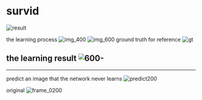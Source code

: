 # survid
![result](https://user-images.githubusercontent.com/38833796/158219136-08bc490b-46f3-4acf-bb3e-fd60c0479438.png)

the learning process
![img_400](https://user-images.githubusercontent.com/38833796/158224827-3fa6a5f6-03f9-405f-a904-cd4e0fcf9e5a.png)
![img_600](https://user-images.githubusercontent.com/38833796/158224876-f3a06e02-9e01-46df-b0c2-f17682d88fbd.png)
ground truth for reference
![gt](https://user-images.githubusercontent.com/38833796/158225639-61efc6d8-508b-4d9d-aeab-5399fe21826f.png)

the learning result
![600-](https://user-images.githubusercontent.com/38833796/158982878-4e5945b4-f591-4877-9501-71996e16e646.png)
--------------------------------------------------------------------------------------------------------------------
--------------------------------------------------------------------------------------------------------------------
predict an image that the network never learns
![predict200](https://user-images.githubusercontent.com/38833796/158983128-9fb890e4-7fff-44fb-819e-3f679eccd150.png)

original
![frame_0200](https://user-images.githubusercontent.com/38833796/158983498-1c356a36-5e4b-4b4d-a618-b65af06e9abd.png)



